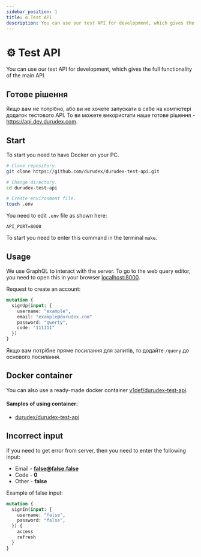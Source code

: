 ```yaml
---
sidebar_position: 1
title: ⚙️ Test API
description: You can use our test API for development, which gives the full functionality of the main API.
---
```


# ⚙️ Test API

You can use our test API for development, which gives the full functionality of the main API.

## Готове рішення

Якщо вам не потрібно, або ви не хочете запускати в себе на компютері додаток тестового API. То ви можете
використати наше готове рішення - https://api.dev.durudex.com.

## Start

To start you need to have Docker on your PC.

```sh
# Clone repository.
git clone https://github.com/durudex/durudex-test-api.git

# Change directory.
cd durudex-test-api

# Create environment file.
touch .env
```

You need to edit `.env` file as shown here:
```env
API_PORT=8000
```

To start you need to enter this command in the terminal `make`.

## Usage

We use GraphQL to interact with the server. To go to the web query editor, you need to open this in your browser [localhost:8000](http://localhost:8000).

Request to create an account:
```graphql
mutation {
  signUp(input: {
    username: "example",
    email: "example@durudex.com"
    password: "qwerty",
    code: "111111"
  })
}
```

Якщо вам потрібне пряме посилання для запитів, то додайте `/query` до основого посилання.

## Docker container

You can also use a ready-made docker container
[v1def/durudex-test-api](https://hub.docker.com/repository/docker/v1def/durudex-test-api).

#### Samples of using container:

+ [durudex/durudex-test-api](https://github.com/durudex/durudex-test-api/tree/main/deploy)

## Incorrect input

If you need to get error from server, then you need to enter the following input:

+ Email - **false@false.false**
+ Code - **0**
+ Other - **false**

Example of false input:
```graphql
mutation {
  signIn(input: {
    username: "false",
    password: "false",
  }) {
    access
    refresh
  }
}
```
